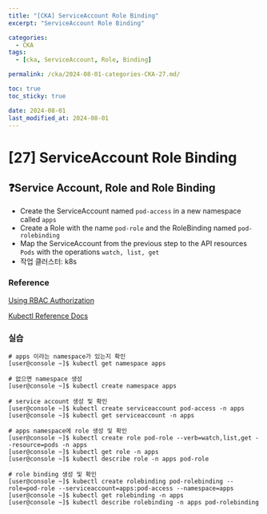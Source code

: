```yaml
---
title: "[CKA] ServiceAccount Role Binding"
excerpt: "ServiceAccount Role Binding"

categories:
  - CKA
tags:
  - [cka, ServiceAccount, Role, Binding]

permalink: /cka/2024-08-01-categories-CKA-27.md/

toc: true
toc_sticky: true

date: 2024-08-01
last_modified_at: 2024-08-01
---
```


# [27] ServiceAccount Role Binding

## ❓Service Account, Role and Role Binding

- Create the ServiceAccount named `pod-access` in a new namespace called `apps`
- Create a Role with the name `pod-role` and the RoleBinding named `pod-rolebinding`
- Map the ServiceAccount from the previous step to the API resources `Pods` with the operations `watch, list, get`
- 작업 클러스터: k8s

### Reference

[Using RBAC Authorization](https://kubernetes.io/docs/reference/access-authn-authz/rbac/#kubectl-create-role)

[Kubectl Reference Docs](https://kubernetes.io/docs/reference/generated/kubectl/kubectl-commands)

### 실습

```docker
# apps 이라는 namespace가 있는지 확인
[user@console ~]$ kubectl get namespace apps

# 없으면 namespace 생성
[user@console ~]$ kubectl create namespace apps

# service account 생성 및 확인
[user@console ~]$ kubectl create serviceaccount pod-access -n apps
[user@console ~]$ kubectl get serviceaccount -n apps

# apps namespace에 role 생성 및 확인
[user@console ~]$ kubectl create role pod-role --verb=watch,list,get --resource=pods -n apps
[user@console ~]$ kubectl get role -n apps
[user@console ~]$ kubectl describe role -n apps pod-role

# role binding 생성 및 확인
[user@console ~]$ kubectl create rolebinding pod-rolebinding --role=pod-role --serviceaccount=apps:pod-access --namespace=apps
[user@console ~]$ kubectl get rolebinding -n apps
[user@console ~]$ kubectl describe rolebinding -n apps pod-rolebinding

```
